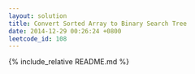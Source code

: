```yaml
---
layout: solution
title: Convert Sorted Array to Binary Search Tree
date: 2014-12-29 00:26:24 +0800
leetcode_id: 108
---
```

{% include_relative README.md %}
